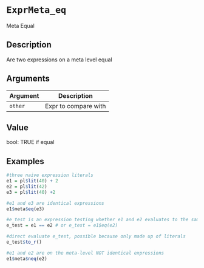 # `ExprMeta_eq`

Meta Equal


## Description

Are two expressions on a meta level equal


## Arguments

Argument      |Description
------------- |----------------
`other`     |     Expr to compare with


## Value

bool: TRUE if equal


## Examples

```r
#three naive expression literals
e1 = pl$lit(40) + 2
e2 = pl$lit(42)
e3 = pl$lit(40) +2

#e1 and e3 are identical expressions
e1$meta$eq(e3)

#e_test is an expression testing whether e1 and e2 evaluates to the same value.
e_test = e1 == e2 # or e_test = e1$eq(e2)

#direct evaluate e_test, possible because only made up of literals
e_test$to_r()

#e1 and e2 are on the meta-level NOT identical expressions
e1$meta$neq(e2)
```


